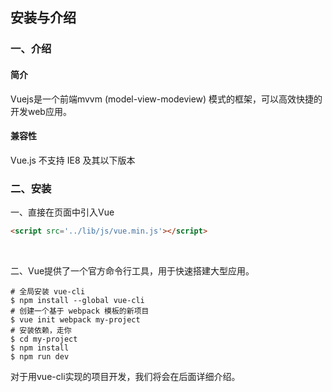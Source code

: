 安装与介绍
----

### 一、介绍

#### 简介
Vuejs是一个前端mvvm (model-view-modeview) 模式的框架，可以高效快捷的开发web应用。

#### 兼容性
Vue.js 不支持 IE8 及其以下版本
<br>

### 二、安装

一、直接在页面中引入Vue

```html
<script src='../lib/js/vue.min.js'></script>
```
<br>

二、Vue提供了一个官方命令行工具，用于快速搭建大型应用。

```shell
# 全局安装 vue-cli
$ npm install --global vue-cli
# 创建一个基于 webpack 模板的新项目
$ vue init webpack my-project
# 安装依赖，走你
$ cd my-project
$ npm install
$ npm run dev
```

对于用vue-cli实现的项目开发，我们将会在后面详细介绍。



